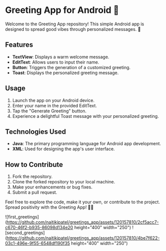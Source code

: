 # Greeting App for Android 📱

Welcome to the Greeting App repository! This simple Android app is designed to spread good vibes through personalized messages. 🌟

## Features
- **TextView**: Displays a warm welcome message.
- **EditText**: Allows users to input their name.
- **Button**: Triggers the generation of a customized greeting.
- **Toast**: Displays the personalized greeting message.

## Usage
1. Launch the app on your Android device.
2. Enter your name in the provided EditText.
3. Tap the "Generate Greeting" button.
4. Experience a delightful Toast message with your personalized greeting.

## Technologies Used
- **Java**: The primary programming language for Android app development.
- **XML**: Used for designing the app's user interface.

## How to Contribute
1. Fork the repository.
2. Clone the forked repository to your local machine.
3. Make your enhancements or bug fixes.
4. Submit a pull request.

Feel free to explore the code, make it your own, or contribute to the project. Spread positivity with the Greeting App! 🌈✨



![first_greetings](https://github.com/naitikjpatel/greetings_app/assets/120157810/2cf5acc7-c670-46f2-b935-86098d134e20 height="400" width="250")
![second_greetings](https://github.com/naitikjpatel/greetings_app/assets/120157810/4be7f622-03c1-496e-9f55-6548df190f35 height="400" width="250")
